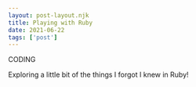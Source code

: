 ```yaml
---
layout: post-layout.njk
title: Playing with Ruby
date: 2021-06-22
tags: ['post']
---
```

<!-- Excerpt Start -->
CODING
<!-- Excerpt End -->

Exploring a little bit of the things I forgot I knew in Ruby!
